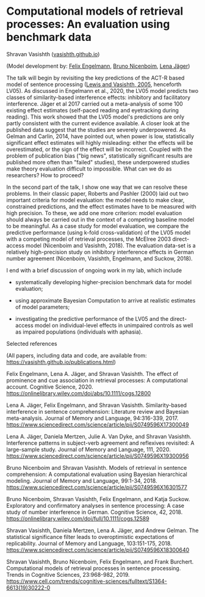 # Computational models of retrieval processes: An evaluation using benchmark data

Shravan Vasishth ([vasishth.github.io](vasishth.github.io))

(Model development by: [Felix Engelmann](https://de.linkedin.com/in/felixengelmann), [Bruno Nicenboim](http://www.ling.uni-potsdam.de/~nicenboim/), [Lena Jäger](https://www.uni-potsdam.de/en/cs-ml/staff/phd/lenajaeger.html))

The talk will begin by revisiting the key predictions of the ACT-R based model of sentence processing ([Lewis and Vasishth, 2005](https://onlinelibrary.wiley.com/doi/abs/10.1207/s15516709cog0000_25), henceforth LV05). As discussed in Engelmann et al., 2020, the LV05 model predicts two classes of similarity-based interference effects: inhibitory and facilitatory interference. Jäger et al 2017 carried out a meta-analysis of some 100 existing effect estimates (self-paced reading and eyetracking during reading). This work showed that the LV05 model's predictions are only partly consistent with the current evidence available. A closer look at the published data suggest that the studies are severely underpowered. As Gelman and Carlin, 2014, have pointed out, when power is low, statistically significant effect estimates will highly misleading: either the effects will be overestimated, or the sign of the effect will be incorrect. Coupled with the problem of publication bias ("big news", statistically significant results are published more often than "failed" studies), these underpowered studies make theory evaluation difficult to impossible. What can we do as researchers? How to proceed? 

In the second part of the talk, I show one way that we can resolve these problems. In their classic paper, Roberts and Pashler (2000) laid out two important criteria for model evaluation: the model needs to make clear, constrained predictions, and the effect estimates have to be measured with high precision. To these, we add one more criterion: model evaluation should always be carried out in the context of a competing baseline model to be meaningful. As a case study for model evaluation, we compare the predictive performance (using k-fold cross-validation) of the LV05 model with a competing model of retrieval processes, the McElree 2003 direct-access model (Nicenboim and Vasishth, 2018). The evaluation data-set is a relatively high-precision study on inhibitory interference effects in German number agreement (Nicenboim, Vasishth, Engelmann, and Suckow, 2018).   

I end with a brief discussion of ongoing work in my lab, which include 

- systematically developing higher-precision benchmark data for model evaluation;

- using approximate Bayesian Computation to arrive at realistic estimates of model parameters;  

- investigating the predictive performance of the LV05 and the direct-access model on individual-level effects in unimpaired controls as well as impaired populations (individuals with aphasia).  

Selected references

(All papers, including data and code, are available from: https://vasishth.github.io/publications.html)

Felix Engelmann, Lena A. Jäger, and Shravan Vasishth. The effect of prominence and cue association in retrieval processes: A computational account. Cognitive Science, 2020. 
https://onlinelibrary.wiley.com/doi/abs/10.1111/cogs.12800

Lena A. Jäger, Felix Engelmann, and Shravan Vasishth. Similarity-based interference in sentence comprehension: Literature review and Bayesian meta-analysis. Journal of Memory and Language, 94:316-339, 2017. 
https://www.sciencedirect.com/science/article/pii/S0749596X17300049

Lena A. Jäger, Daniela Mertzen, Julie A. Van Dyke, and Shravan Vasishth. Interference patterns in subject-verb agreement and reflexives revisited: A large-sample study. Journal of Memory and Language, 111, 2020. 
https://www.sciencedirect.com/science/article/pii/S0749596X19300956

Bruno Nicenboim and Shravan Vasishth. Models of retrieval in sentence comprehension: A computational evaluation using Bayesian hierarchical modeling. Journal of Memory and Language, 99:1-34, 2018. 
https://www.sciencedirect.com/science/article/pii/S0749596X16301577

Bruno Nicenboim, Shravan Vasishth, Felix Engelmann, and Katja Suckow. Exploratory and confirmatory analyses in sentence processing: A case study of number interference in German. Cognitive Science, 42, 2018. 
https://onlinelibrary.wiley.com/doi/full/10.1111/cogs.12589

Shravan Vasishth, Daniela Mertzen, Lena A. Jäger, and Andrew Gelman. The statistical significance filter leads to overoptimistic expectations of replicability. Journal of Memory and Language, 103:151-175, 2018. 
https://www.sciencedirect.com/science/article/pii/S0749596X18300640

Shravan Vasishth, Bruno Nicenboim, Felix Engelmann, and Frank Burchert. Computational models of retrieval processes in sentence processing. Trends in Cognitive Sciences, 23:968-982, 2019.
https://www.cell.com/trends/cognitive-sciences/fulltext/S1364-6613(19)30222-0  
